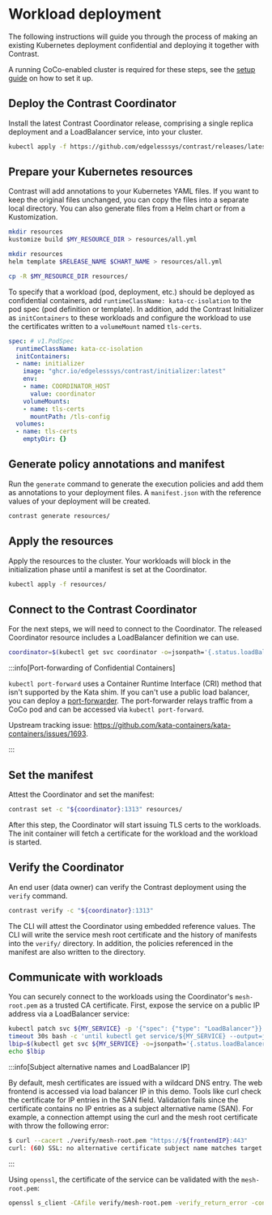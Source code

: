 # Workload deployment

The following instructions will guide you through the process of making an existing Kubernetes deployment
confidential and deploying it together with Contrast.

A running CoCo-enabled cluster is required for these steps, see the [setup guide](./getting-started/cluster-setup.md) on how to set it up.

## Deploy the Contrast Coordinator

Install the latest Contrast Coordinator release, comprising a single replica deployment and a
LoadBalancer service, into your cluster.

```sh
kubectl apply -f https://github.com/edgelesssys/contrast/releases/latest/download/coordinator.yml
```

## Prepare your Kubernetes resources

Contrast will add annotations to your Kubernetes YAML files. If you want to keep the original files
unchanged, you can copy the files into a separate local directory.
You can also generate files from a Helm chart or from a Kustomization.

<Tabs groupId="yaml-source">
<TabItem value="kustomize" label="kustomize">

```sh
mkdir resources
kustomize build $MY_RESOURCE_DIR > resources/all.yml
```

</TabItem>
<TabItem value="helm" label="helm">

```sh
mkdir resources
helm template $RELEASE_NAME $CHART_NAME > resources/all.yml
```

</TabItem>
<TabItem value="copy" label="copy">

```sh
cp -R $MY_RESOURCE_DIR resources/
```

</TabItem>
</Tabs>

To specify that a workload (pod, deployment, etc.) should be deployed as confidential containers,
add `runtimeClassName: kata-cc-isolation` to the pod spec (pod definition or template).
In addition, add the Contrast Initializer as `initContainers` to these workloads and configure the
workload to use the certificates written to a `volumeMount` named `tls-certs`.

```yaml
spec: # v1.PodSpec
  runtimeClassName: kata-cc-isolation
  initContainers:
  - name: initializer
    image: "ghcr.io/edgelesssys/contrast/initializer:latest"
    env:
    - name: COORDINATOR_HOST
      value: coordinator
    volumeMounts:
    - name: tls-certs
      mountPath: /tls-config
  volumes:
  - name: tls-certs
    emptyDir: {}
```

## Generate policy annotations and manifest

Run the `generate` command to generate the execution policies and add them as annotations to your
deployment files. A `manifest.json` with the reference values of your deployment will be created.

```sh
contrast generate resources/
```

## Apply the resources

Apply the resources to the cluster. Your workloads will block in the initialization phase until a
manifest is set at the Coordinator.

```sh
kubectl apply -f resources/
```

## Connect to the Contrast Coordinator

For the next steps, we will need to connect to the Coordinator. The released Coordinator resource
includes a LoadBalancer definition we can use.

```sh
coordinator=$(kubectl get svc coordinator -o=jsonpath='{.status.loadBalancer.ingress[0].ip}')
```

:::info[Port-forwarding of Confidential Containers]

`kubectl port-forward` uses a Container Runtime Interface (CRI) method that isn't supported by the Kata shim.
If you can't use a public load balancer, you can deploy a [port-forwarder](https://github.com/edgelesssys/contrast/blob/main/deployments/emojivoto/portforwarder.yml).
The port-forwarder relays traffic from a CoCo pod and can be accessed via `kubectl port-forward`.

Upstream tracking issue: https://github.com/kata-containers/kata-containers/issues/1693.

:::

## Set the manifest

Attest the Coordinator and set the manifest:

```sh
contrast set -c "${coordinator}:1313" resources/
```

After this step, the Coordinator will start issuing TLS certs to the workloads. The init container
will fetch a certificate for the workload and the workload is started.

## Verify the Coordinator

An end user (data owner) can verify the Contrast deployment using the `verify` command.

```sh
contrast verify -c "${coordinator}:1313"
```

The CLI will attest the Coordinator using embedded reference values. The CLI will write the service mesh
root certificate and the history of manifests into the `verify/` directory. In addition, the policies referenced
in the manifest are also written to the directory.

## Communicate with workloads

You can securely connect to the workloads using the Coordinator's `mesh-root.pem` as a trusted CA certificate.
First, expose the service on a public IP address via a LoadBalancer service:

```sh
kubectl patch svc ${MY_SERVICE} -p '{"spec": {"type": "LoadBalancer"}}'
timeout 30s bash -c 'until kubectl get service/${MY_SERVICE} --output=jsonpath='{.status.loadBalancer}' | grep "ingress"; do sleep 2 ; done'
lbip=$(kubectl get svc ${MY_SERVICE} -o=jsonpath='{.status.loadBalancer.ingress[0].ip}')
echo $lbip
```

:::info[Subject alternative names and LoadBalancer IP]

By default, mesh certificates are issued with a wildcard DNS entry. The web frontend is accessed
via load balancer IP in this demo. Tools like curl check the certificate for IP entries in the SAN field.
Validation fails since the certificate contains no IP entries as a subject alternative name (SAN).
For example, a connection attempt using the curl and the mesh root certificate with throw the following error:

```sh
$ curl --cacert ./verify/mesh-root.pem "https://${frontendIP}:443"
curl: (60) SSL: no alternative certificate subject name matches target host name '203.0.113.34'
```

:::

Using `openssl`, the certificate of the service can be validated with the `mesh-root.pem`:

```sh
openssl s_client -CAfile verify/mesh-root.pem -verify_return_error -connect ${frontendIP}:443 < /dev/null
```
